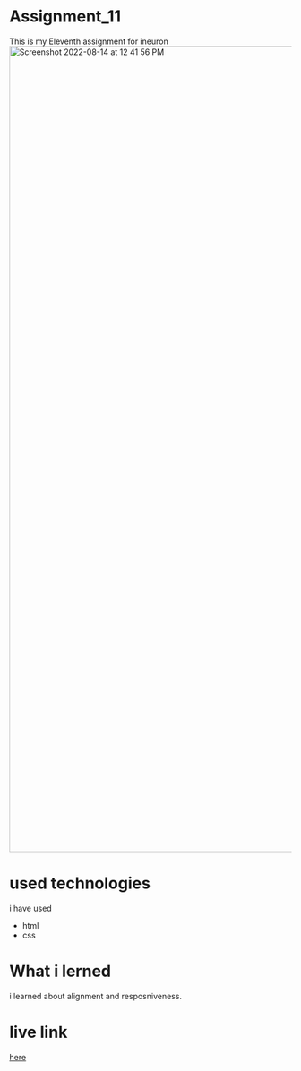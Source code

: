 # Assignment_11
This is my Eleventh assignment for ineuron 
<img width="1440" alt="Screenshot 2022-08-14 at 12 41 56 PM" src="https://user-images.githubusercontent.com/84630436/184526468-a33b869e-7e57-4af6-8f50-9c2d2a142d89.png">

# used technologies 
i have used 
- html
- css
# What i lerned 
i learned about alignment and resposniveness. 
# live link 
[here](https://luxury-tartufo-c52a2a.netlify.app/)

